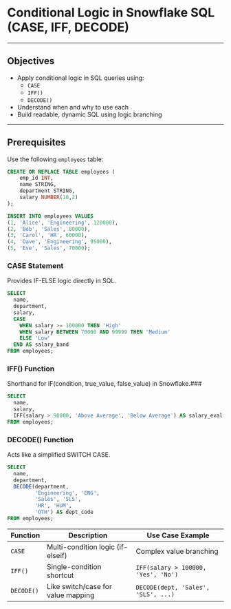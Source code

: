 # Conditional Logic in Snowflake SQL (CASE, IFF, DECODE)

---

## Objectives

- Apply conditional logic in SQL queries using:
  - `CASE`
  - `IFF()`
  - `DECODE()`
- Understand when and why to use each
- Build readable, dynamic SQL using logic branching

---

## Prerequisites

Use the following `employees` table:

```sql
CREATE OR REPLACE TABLE employees (
    emp_id INT,
    name STRING,
    department STRING,
    salary NUMBER(10,2)
);

INSERT INTO employees VALUES
(1, 'Alice', 'Engineering', 120000),
(2, 'Bob', 'Sales', 80000),
(3, 'Carol', 'HR', 60000),
(4, 'Dave', 'Engineering', 95000),
(5, 'Eve', 'Sales', 70000);

```

### CASE Statement
Provides IF-ELSE logic directly in SQL.

```sql
SELECT
  name,
  department,
  salary,
  CASE
    WHEN salary >= 100000 THEN 'High'
    WHEN salary BETWEEN 70000 AND 99999 THEN 'Medium'
    ELSE 'Low'
  END AS salary_band
FROM employees;
```


### IFF() Function
Shorthand for IF(condition, true_value, false_value) in Snowflake.###

```sql
SELECT
  name,
  salary,
  IFF(salary > 90000, 'Above Average', 'Below Average') AS salary_eval
FROM employees;
```

### DECODE() Function
Acts like a simplified SWITCH CASE.

```sql
SELECT
  name,
  department,
  DECODE(department,
         'Engineering', 'ENG',
         'Sales', 'SLS',
         'HR', 'HUM',
         'OTH') AS dept_code
FROM employees;
```

| Function   | Description                        | Use Case Example                    |
| ---------- | ---------------------------------- | ----------------------------------- |
| `CASE`     | Multi-condition logic (if-elseif)  | Complex value branching             |
| `IFF()`    | Single-condition shortcut          | `IFF(salary > 100000, 'Yes', 'No')` |
| `DECODE()` | Like switch/case for value mapping | `DECODE(dept, 'Sales', 'SLS', ...)` |
